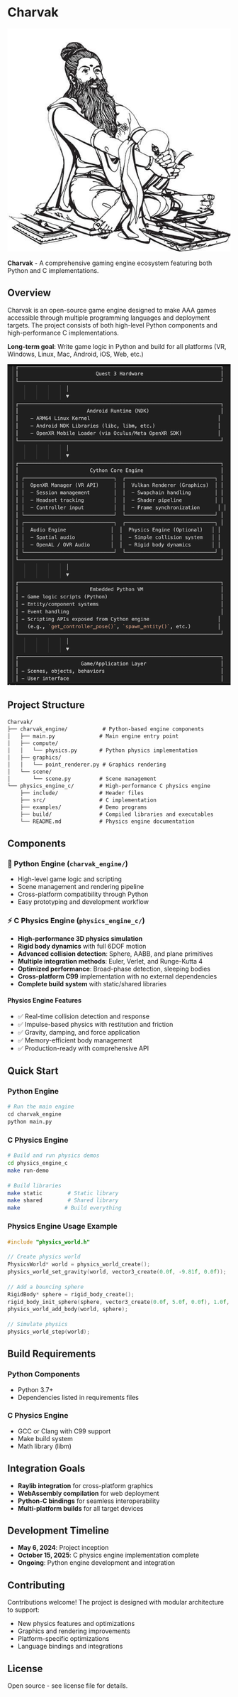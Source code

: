 # Charvak

![Charvak Logo](charvak.png)

**Charvak** - A comprehensive gaming engine ecosystem featuring both Python and C implementations.

## Overview

Charvak is an open-source game engine designed to make AAA games accessible through multiple programming languages and deployment targets. The project consists of both high-level Python components and high-performance C implementations.

**Long-term goal**: Write game logic in Python and build for all platforms (VR, Windows, Linux, Mac, Android, iOS, Web, etc.)

![Architecture](architecture.png)

## Project Structure

```
Charvak/
├── charvak_engine/           # Python-based engine components
│   ├── main.py              # Main engine entry point
│   ├── compute/
│   │   └── physics.py       # Python physics implementation
│   ├── graphics/
│   │   └── point_renderer.py # Graphics rendering
│   └── scene/
│       └── scene.py         # Scene management
└── physics_engine_c/        # High-performance C physics engine
    ├── include/             # Header files
    ├── src/                 # C implementation
    ├── examples/            # Demo programs
    ├── build/               # Compiled libraries and executables
    └── README.md            # Physics engine documentation
```

## Components

### 🐍 Python Engine (`charvak_engine/`)
- High-level game logic and scripting
- Scene management and rendering pipeline
- Cross-platform compatibility through Python
- Easy prototyping and development workflow

### ⚡ C Physics Engine (`physics_engine_c/`)
- **High-performance 3D physics simulation**
- **Rigid body dynamics** with full 6DOF motion
- **Advanced collision detection**: Sphere, AABB, and plane primitives
- **Multiple integration methods**: Euler, Verlet, and Runge-Kutta 4
- **Optimized performance**: Broad-phase detection, sleeping bodies
- **Cross-platform C99** implementation with no external dependencies
- **Complete build system** with static/shared libraries

#### Physics Engine Features
- ✅ Real-time collision detection and response
- ✅ Impulse-based physics with restitution and friction
- ✅ Gravity, damping, and force application
- ✅ Memory-efficient body management
- ✅ Production-ready with comprehensive API

## Quick Start

### Python Engine
```python
# Run the main engine
cd charvak_engine
python main.py
```

### C Physics Engine
```bash
# Build and run physics demos
cd physics_engine_c
make run-demo

# Build libraries
make static        # Static library
make shared        # Shared library
make              # Build everything
```

### Physics Engine Usage Example
```c
#include "physics_world.h"

// Create physics world
PhysicsWorld* world = physics_world_create();
physics_world_set_gravity(world, vector3_create(0.0f, -9.81f, 0.0f));

// Add a bouncing sphere
RigidBody* sphere = rigid_body_create();
rigid_body_init_sphere(sphere, vector3_create(0.0f, 5.0f, 0.0f), 1.0f, 1.0f);
physics_world_add_body(world, sphere);

// Simulate physics
physics_world_step(world);
```

## Build Requirements

### Python Components
- Python 3.7+
- Dependencies listed in requirements files

### C Physics Engine
- GCC or Clang with C99 support
- Make build system
- Math library (libm)

## Integration Goals

- **Raylib integration** for cross-platform graphics
- **WebAssembly compilation** for web deployment
- **Python-C bindings** for seamless interoperability
- **Multi-platform builds** for all target devices

## Development Timeline

- **May 6, 2024**: Project inception
- **October 15, 2025**: C physics engine implementation complete
- **Ongoing**: Python engine development and integration

## Contributing

Contributions welcome! The project is designed with modular architecture to support:
- New physics features and optimizations
- Graphics and rendering improvements  
- Platform-specific optimizations
- Language bindings and integrations

## License

Open source - see license file for details.